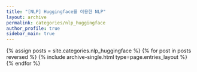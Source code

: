 ```yaml
---
title: "[NLP] Huggingface를 이용한 NLP"
layout: archive
permalink: categories/nlp_huggingface
author_profile: true
sidebar_main: true
---
```


{% assign posts = site.categories.nlp_huggingface %}
{% for post in posts reversed %} {% include archive-single.html type=page.entries_layout %} {% endfor %}